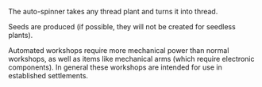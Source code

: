 
The auto-spinner takes any thread plant and turns it into thread.

Seeds are produced (if possible, they will not be created for seedless plants).

Automated workshops require more mechanical power than normal workshops, as well as
items like mechanical arms (which require electronic components). In general these
workshops are intended for use in established settlements.
